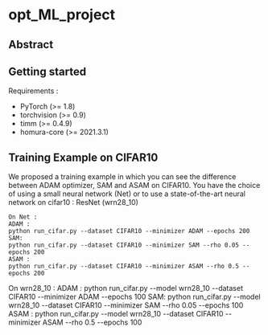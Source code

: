 # opt_ML_project


## Abstract

## Getting started

Requirements :
- PyTorch (>= 1.8)
- torchvision (>= 0.9)
- timm (>= 0.4.9)
- homura-core (>= 2021.3.1)

## Training Example on CIFAR10

We proposed a training example in which you can see the difference between ADAM optimizer, SAM and ASAM on CIFAR10.
You have the choice of using a small neural network (Net) or to use a state-of-the-art neural network on cifar10 : ResNet (wrn28_10)

```
On Net :
ADAM :
python run_cifar.py --dataset CIFAR10 --minimizer ADAM --epochs 200
SAM:
python run_cifar.py --dataset CIFAR10 --minimizer SAM --rho 0.05 --epochs 200
ASAM :
python run_cifar.py --dataset CIFAR10 --minimizer ASAM --rho 0.5 --epochs 200
```

On wrn28_10 :
ADAM :
python run_cifar.py --model wrn28_10 --dataset CIFAR10 --minimizer ADAM --epochs 100
SAM:
python run_cifar.py --model wrn28_10 --dataset CIFAR10 --minimizer SAM --rho 0.05 --epochs 100
ASAM :
python run_cifar.py --model wrn28_10 --dataset CIFAR10 --minimizer ASAM --rho 0.5 --epochs 100
